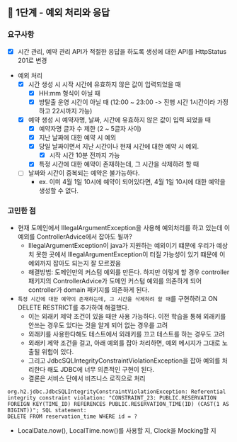 ## 🚀 1단계 - 예외 처리와 응답

### 요구사항

- [x] 시간 관리, 예약 관리 API가 적절한 응답을 하도록 생성에 대한 API를 HttpStatus 201로 변경

- 예외 처리
    - [x] 시간 생성 시 시작 시간에 유효하지 않은 값이 입력되었을 때
        - [x] HH:mm 형식이 아닐 때
        - [x] 방탈출 운영 시간이 아닐 때 (12:00 ~ 23:00 -> 진행 시간 1시간이라 가정하고 22시까지 가능)
    - [x] 예약 생성 시 예약자명, 날짜, 시간에 유효하지 않은 값이 입력 되었을 때
        - [x] 예약자명 글자 수 제한 (2 ~ 5글자 사이)
        - [x] 지난 날짜에 대한 예약 시 예외
        - [x] 당일 날짜이면서 지난 시간이나 현재 시간에 대한 예약 시 예외.
            - [x] 시작 시간 10분 전까지 가능
        - [x] 특정 시간에 대한 예약이 존재하는데, 그 시간을 삭제하려 할 때
    - [ ] 날짜와 시간이 중복되는 예약은 불가능하다.
        - ex. 이미 4월 1일 10시에 예약이 되어있다면, 4월 1일 10시에 대한 예약을 생성할 수 없다.

### 고민한 점

- 현재 도메인에서 IllegalArgumentException을 사용해 예외처리를 하고 있는데 이 예외를 ControllerAdvice에서 잡아도 될까?
    - IllegalArgumentException이 java가 지원하는 예외이기 떄문에 우리가 예상치 못한 곳에서 IllegalArgumentException이 터질 가능성이 있기 떄문에 이 예외까지 잡아도
      되는지 잘 모르겠음
    - 해결방법: 도메인만의 커스텀 예외를 만든다. 하지만 이렇게 할 경우 controller 패키지의 ControllerAdvice가 도메인 커스텀 예외를 의존하게 되어 controller가 domain
      패키지를 의존하게 된다.
- `특정 시간에 대한 예약이 존재하는데, 그 시간을 삭제하려 할 때`를 구현하려고 ON DELETE RESTRICT를 추가하여 해결했다.
    - 이는 외래키 제약 조건이 있을 때만 사용 가능하다. 이전 학습을 통해 외래키를 안쓰는 경우도 있다는 것을 알게 되어 없는 경우를 고려
    - 외래키를 사용한다해도 테스트에서 외래키를 끄고 테스트를 하는 경우도 고려
    - 외래키 제약 조건을 걸고, 아래 예외를 잡아 처리하면, 예외 메시지가 그대로 노출될 위험이 있다.
    - 그리고 JdbcSQLIntegrityConstraintViolationException을 잡아 예외를 처리한다 해도 JDBC에 너무 의존적인 구현이 된다.
    - 결론은 서비스 단에서 비즈니스 로직으로 처리

```text
org.h2.jdbc.JdbcSQLIntegrityConstraintViolationException: Referential integrity constraint violation: "CONSTRAINT_23: PUBLIC.RESERVATION FOREIGN KEY(TIME_ID) REFERENCES PUBLIC.RESERVATION_TIME(ID) (CAST(1 AS BIGINT))"; SQL statement:
DELETE FROM reservation_time WHERE id = ?
```

- LocalDate.now(), LocalTime.now()를 사용할 지, Clock을 Mocking할 지